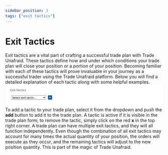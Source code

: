 ```yaml
---
sidebar_position: 3
tags: ["exit tactics"]
---
```

# Exit Tactics


Exit tactics are a vital part of crafting a successful trade plan with Trade Unafraid. These tactics define how and under which conditions your trade plan will close your position or a portion of your position. Becoming familiar with each of these tactics will prove invaluable in your journey as a successful trader using the Trade Unafraid platform. Below you will find a detailed explanation of each tactic along with some helpful examples.
![exittacticempty.png](/img/exittacticempty.png)
To add a tactic to your trade plan, select it from the dropdown and push the **add** button to add it to the trade plan. A tactic is active if it is visible in the trade plan form; to remove the tactic, simply click on the red **x** in the top right corner. A trade plan can have multiple exit tactics, and they will all function independently. Even though the combination of all exit tactics may account for many times the actual quantity of your position, the orders will execute as they occur, and the remaining tactics will adjust to the new position quantity.  This is part of the magic of Trade Unafraid.

